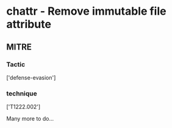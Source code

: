 # chattr - Remove immutable file attribute

## MITRE

### Tactic
['defense-evasion']

### technique
['T1222.002']

Many more to do...
